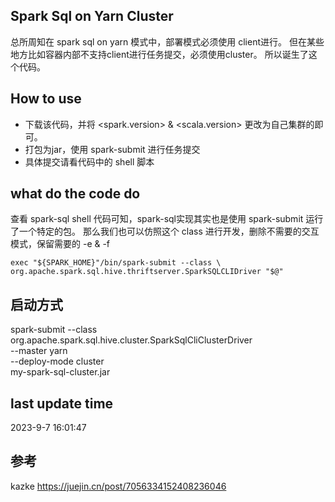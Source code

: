 
## Spark Sql on Yarn Cluster
总所周知在 spark sql on yarn 模式中，部署模式必须使用 client进行。
但在某些地方比如容器内部不支持client进行任务提交，必须使用cluster。
所以诞生了这个代码。

## How to use
- 下载该代码，并将 <spark.version> &  <scala.version> 更改为自己集群的即可。
- 打包为jar，使用 spark-submit 进行任务提交
- 具体提交请看代码中的 shell 脚本

## what do the code do
查看 spark-sql shell 代码可知，spark-sql实现其实也是使用 spark-submit 运行了一个特定的包。
那么我们也可以仿照这个 class 进行开发，删除不需要的交互模式，保留需要的 -e & -f

```shell
exec "${SPARK_HOME}"/bin/spark-submit --class \
org.apache.spark.sql.hive.thriftserver.SparkSQLCLIDriver "$@"
```

## 启动方式
spark-submit --class org.apache.spark.sql.hive.cluster.SparkSqlCliClusterDriver  \
--master yarn \
--deploy-mode cluster \
my-spark-sql-cluster.jar


## last update time
2023-9-7 16:01:47


## 参考
kazke https://juejin.cn/post/7056334152408236046